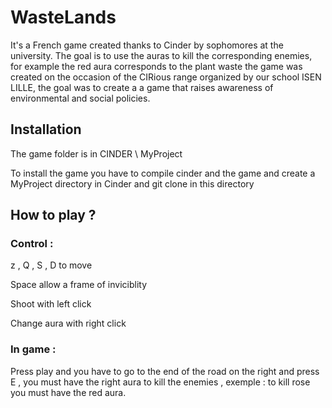 # WasteLands
It's a French game created thanks to Cinder by sophomores at the university.
The goal is to use the auras to kill the corresponding enemies, for example the red aura corresponds to the plant waste the game was created on the occasion of the CIRious range organized by our school ISEN LILLE, the goal was to create a a game that raises awareness of environmental and social policies.

## Installation

The game folder is in CINDER \ MyProject

To install the game you have to compile cinder and the game and create a MyProject directory in Cinder and git clone in this directory

## How to play ?

### Control :

z , Q , S , D to move

Space allow a frame of inviciblity

Shoot with left click

Change aura with right click

### In game :

Press play and you have to go to the end of the road on the right and press E , you must have the right aura to kill the enemies , exemple  : to kill rose you must have the red aura.
